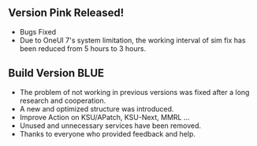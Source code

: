 ## Version Pink Released!
* Bugs Fixed
* Due to OneUI 7's system limitation, the working interval of sim fix has been reduced from 5 hours to 3 hours.


## Build Version BLUE

- The problem of not working in previous versions was fixed after a long research and cooperation.
- A new and optimized structure was introduced.  
- Improve Action on KSU/APatch, KSU-Next, MMRL ...
- Unused and unnecessary services have been removed.
- Thanks to everyone who provided feedback and help. 
